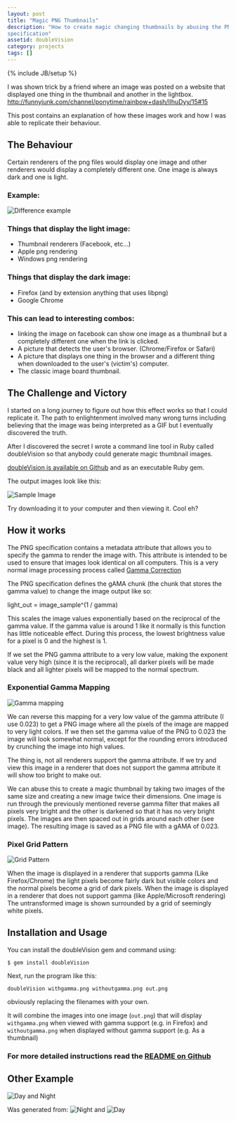 ```yaml
---
layout: post
title: "Magic PNG Thumbnails"
description: "How to create magic changing thumbnails by abusing the PNG
specification"
assetid: doubleVision
category: projects
tags: []
---
```

{% include JB/setup %}

I was shown trick by a friend where an image was posted on a website
that displayed one thing in the thumbnail and another in the lightbox.
<http://funnyjunk.com/channel/ponytime/rainbow+dash/llhuDyy/15#15>

This post contains an explanation of how these images work and how I was able
to replicate their behaviour.

## The Behaviour

Certain renderers of the png files would display one image and other renderers
would display a completely different one. One image is always dark and one is
light.

### Example:
![Difference example]({{PAGE_ASSETS}}/difference.png)

### Things that display the light image:

- Thumbnail renderers (Facebook, etc...)
- Apple png rendering
- Windows png rendering

### Things that display the dark image:

- Firefox (and by extension anything that uses libpng)
- Google Chrome

### This can lead to interesting combos:

- linking the image on facebook can show one image as a thumbnail but a completely different one when the link is clicked.
- A picture that detects the user's browser. (Chrome/Firefox or Safari)
- A picture that displays one thing in the browser and a different thing when downloaded to the user's (victim's) computer.
- The classic image board thumbnail.

## The Challenge and Victory

I started on a long journey to figure out how this effect works so that I
could replicate it. The path to enlightenment involved many wrong turns
including believing that the image was being interpreted as a GIF but I
eventually discovered the truth.

After I discovered the secret I wrote a command line tool in Ruby called
doubleVision so that anybody could generate magic thumbnail images.

[doubleVision is available on Github](http://github.com/trishume/doubleVision)
and as an executable Ruby gem.

The output images look like this:

![Sample Image]({{PAGE_ASSETS}}/out.png)

Try downloading it to your computer and then viewing it. Cool eh?

## How it works

The PNG specification contains a metadata attribute that allows you
to specify the gamma to render the image with. This attribute is intended to
be used to ensure that images look identical on all computers. This is a very
normal image processing process called [Gamma Correction](http://en.wikipedia.org/wiki/Gamma_correction)

The PNG specification defines the gAMA chunk (the chunk that stores the gamma
value) to change the image output like so:

  light\_out = image\_sample^(1 / gamma)

This scales the image values exponentially based on the reciprocal of the
gamma value. If the gamma value is around 1 like it normally is this function
has little noticeable effect. During this process, the lowest brightness value
for a pixel is 0 and the highest is 1.

If we set the PNG gamma attribute to a very low value, making the exponent
value very high (since it is the reciprocal), all darker pixels will be made
black and all lighter pixels will be mapped to the normal spectrum.

### Exponential Gamma Mapping
![Gamma mapping]({{PAGE_ASSETS}}/PNG_Gamma_mapping.png)

We can reverse this mapping for a very low value of the gamma attribute (I use 0.023)
to get a PNG image where all the pixels of the image are mapped to very light
colors. If we then set the gamma value of the PNG to 0.023 the image will look
somewhat normal, except for the rounding errors introduced by crunching the
image into high values.

The thing is, not all renderers support the gamma attribute. If we try and
view this image in a renderer that does not support the gamma attribute it
will show too bright to make out.

We can abuse this to create a magic thumbnail by taking two images of the same
size and creating a new image twice their dimensions. One image is run through
the previously mentioned reverse gamma filter that makes all pixels very bright and
the other is darkened so that it has no very bright pixels. The images are
then spaced out in grids around each other (see image). The resulting image is
saved as a PNG file with a gAMA of 0.023.

### Pixel Grid Pattern
![Grid Pattern]({{PAGE_ASSETS}}/pixelgrid.png)

When the image is displayed in a renderer that supports gamma (Like Firefox/Chrome) the light pixels
become fairly dark but visible colors and the normal pixels become a grid of dark pixels.
When the image is displayed in a renderer that does not support gamma (like Apple/Microsoft rendering)
The untransformed image is shown surrounded by a grid of seemingly white pixels.

## Installation and Usage

You can install the doubleVision gem and command using:

    $ gem install doubleVision

Next, run the program like this:

	doubleVision withgamma.png withoutgamma.png out.png

obviously replacing the filenames with your own.

It will combine the images into one image (`out.png`) that will display
`withgamma.png` when viewed with gamma support (e.g. in Firefox)
and `withoutgamma.png` when displayed without gamma support (e.g. As a thumbnail)

### For more detailed instructions read the [README on Github](http://github.com/trishume/doubleVision)

## Other Example

![Day and Night]({{PAGE_ASSETS}}/DayNight.png)

Was generated from:
![Night]({{PAGE_ASSETS}}/Night.png)
and
![Day]({{PAGE_ASSETS}}/Day.png)

